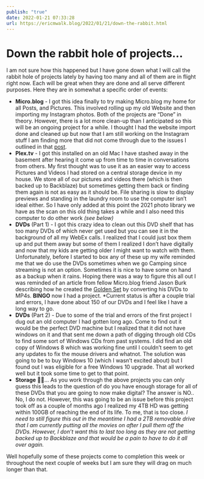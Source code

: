 ```yaml
---
publish: "true"
date: 2022-01-21 07:33:28
url: https://ericmwalk.blog/2022/01/21/down-the-rabbit.html
---
```


# Down the rabbit hole of projects...
I am not sure how this happened but I have gone down what I will call the rabbit hole of projects lately by having too many and all of them are in flight right now. Each will be great when they are done and all serve different purposes. Here they are in somewhat a specific order of events:

- **Micro.blog** - I got this idea finally to try making Micro.blog my home for all Posts, and Pictures. This involved rolling up my old Website and then importing my Instagram photos. Both of the projects are “Done” in theory. However, there is a lot more clean-up than I anticipated so this will be an ongoing project for a while. I thought I had the website import done and cleaned up but now that I am still working on the Instagram stuff I am finding more that did not come through due to the issues I outlined in that [post](https://ericmwalk.blog/2022/01/05/all-in-on.html).
- **Plex.tv** - I got this installed on an old Mac I have stashed away in the basement after hearing it come up from time to time in conversations from others. My first thought was to use it as an easier way to access Pictures and Videos I had stored on a central storage device in my house. We store all of our pictures and videos there (which is then backed up to Backblaze) but sometimes getting them back or finding them again is not as easy as it should be. File sharing is slow to display previews and standing in the laundry room to use the computer isn’t ideal either. So I have only added at this point the 2021 photo library we have as the scan on this old thing takes a while and I also need this computer to do other work *(see below)*
- **DVDs** (Part 1) - I got this crazy idea to clean out this DVD shelf that has too many DVDs of which never get used but you can see it in the background of all my WebEx calls. I realized that I could just box them up and put them away but some of them I realized I don’t have digitally and now that my kids are getting older I might want to watch with them. Unfortunately, before I started to box any of these up my wife reminded me that we do use the DVDs sometimes when we go Camping since streaming is not an option. Sometimes it is nice to have some on hand as a backup when it rains. Hoping there was a way to figure this all out I was reminded of an article from fellow Micro.blog friend Jason Burk describing how he created the [Golden Set](https://burk.io/2021/creating-the-golden-set) by converting his DVDs to MP4s. **BINGO** now I had a project. *Current status is after a couple trial and errors, I have done about 150 of our DVDs and I feel like I have a long way to go.
- **DVDs** (Part 2) - Due to some of the trial and errors of the first project I dug out an old computer I had gotten long ago. Come to find out it would be the perfect DVD machine but I realized that it did not have windows on it and that sent me down a path of digging through old CDs to find some sort of Windows CDs from past systems. I did find an old copy of Windows 8 which was working fine until I couldn’t seem to get any updates to fix the mouse drivers and whatnot. The solution was going to be to buy Windows 10 (which I wasn’t excited about) but I found out I was eligible for a free Windows 10 upgrade. That all worked well but it took some time to get to that point.
- **Storage** 🤦‍♂️... As you work through the above projects you can only guess this leads to the question of do you have enough storage for all of these DVDs that you are going to now make digital? The answer is NO.. No, I do not. However, this was going to be an issue before this project took off as a couple of months ago I realized my 4TB HD was getting within 100GB of reaching the end of its life. To me, that is too close. *I need to still figure this out in the meantime I had a 2TB removable drive that I am currently putting all the movies on after I pull them off the DVDs. However, I don’t want this to last too long as they are not getting backed up to Backblaze and that would be a pain to have to do it all over again.*

Well hopefully some of these projects come to completion this week or throughout the next couple of weeks but I am sure they will drag on much longer than that.

